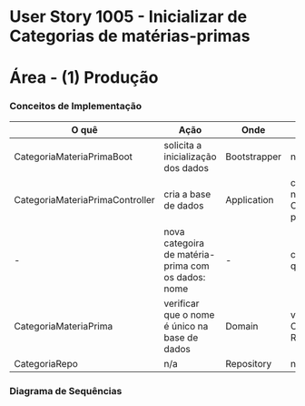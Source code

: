 # User Story 1005 -  Inicializar de Categorias de matérias-primas



# Área - (1) Produção

### Conceitos de Implementação

| O quê                  | Ação                                                         | Onde         | Método                                                       |
| ---------------------- | ------------------------------------------------------------ | ------------ | ------------------------------------------------------------ |
| CategoriaMateriaPrimaBoot       | solicita a inicialização dos dados                           | Bootstrapper | n/a                                                          |
| CategoriaMateriaPrimaController | cria a base de dados                                         | Application  | createCategoriaMateriaPrimaRepo() na classe CategoriaMateriaPrimaRepo na package Repository |
| -                      | nova categoira de matéria-prima com os dados: nome | -            | createMateriaPrima() na classe em questão                    |
|CategoriaMateriaPrima              | verificar que o nome é único na base de dados            | Domain       | validateCategoria()na classe CategoriaRepo na package Repository |
| CategoriaRepo          | n/a                                                          | Repository   | n/a                                                          |


### Diagrama de Sequências

[](https://bitbucket.org/1181056/lei_isep_2019_20_sem4_2di_1170894_1180871_1181053_1181056_1180/src/master/documentation/USER%20STORIES/diagrams/1005/1005_SD.png)
